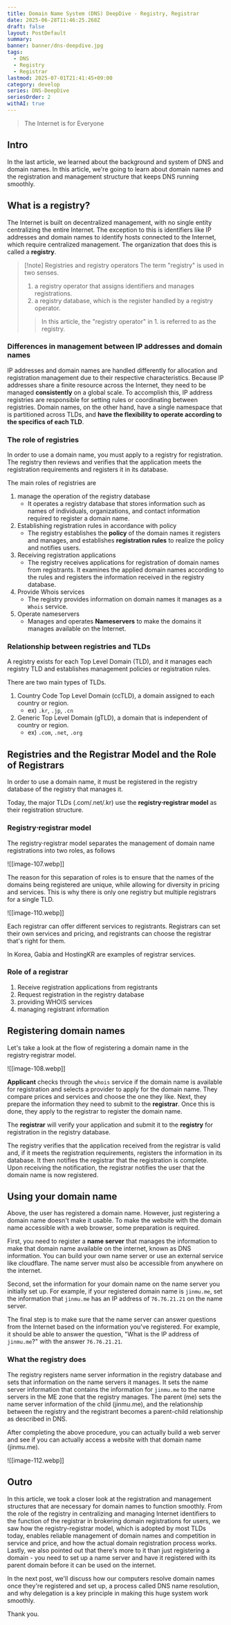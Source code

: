 ```yaml
---
title: Domain Name System (DNS) DeepDive - Registry, Registrar
date: 2025-06-28T11:46:25.268Z
draft: false
layout: PostDefault
summary:
banner: banner/dns-deepdive.jpg
tags:
  - DNS
  - Registry
  - Registrar
lastmod: 2025-07-01T21:41:45+09:00
category: develop
series: DNS-DeepDive
seriesOrder: 2
withAI: true
---
```


> The Internet is for Everyone

## Intro

In the last article, we learned about the background and system of DNS and domain names. In this article, we're going to learn about domain names and the registration and management structure that keeps DNS running smoothly.

## What is a registry?

The Internet is built on decentralized management, with no single entity centralizing the entire Internet.
The exception to this is identifiers like IP addresses and domain names to identify hosts connected to the Internet, which require centralized management. The organization that does this is called a **registry**.

> [!note] Registries and registry operators
> The term "registry" is used in two senses.
>
> 1. a registry operator that assigns identifiers and manages registrations.
> 2. a registry database, which is the register handled by a registry operator.
>
> > In this article, the "registry operator" in 1. is referred to as the registry.

### Differences in management between IP addresses and domain names

IP addresses and domain names are handled differently for allocation and registration management due to their respective characteristics.
Because IP addresses share a finite resource across the Internet, they need to be managed **consistently** on a global scale.
To accomplish this, IP address registries are responsible for setting rules or coordinating between registries.
Domain names, on the other hand, have a single namespace that is partitioned across TLDs, and **have the flexibility to operate according to the specifics of each TLD**.

### The role of registries

In order to use a domain name, you must apply to a registry for registration. The registry then reviews and verifies that the application meets the registration requirements and registers it in its database.

The main roles of registries are

1. manage the operation of the registry database
   - It operates a registry database that stores information such as names of individuals, organizations, and contact information required to register a domain name.
2. Establishing registration rules in accordance with policy
   - The registry establishes the **policy** of the domain names it registers and manages, and establishes **registration rules** to realize the policy and notifies users.
3. Receiving registration applications
   - The registry receives applications for registration of domain names from registrants. It examines the applied domain names according to the rules and registers the information received in the registry database.
4. Provide Whois services
   - The registry provides information on domain names it manages as a `Whois` service.
5. Operate nameservers
   - Manages and operates **Nameservers** to make the domains it manages available on the Internet.

### Relationship between registries and TLDs

A registry exists for each Top Level Domain (TLD), and it manages each registry TLD and establishes management policies or registration rules.

There are two main types of TLDs.

1. Country Code Top Level Domain (ccTLD), a domain assigned to each country or region.
   - ex) `.kr`, `.jp`, `.cn`
2. Generic Top Level Domain (gTLD), a domain that is independent of country or region.
   - ex) `.com`, `.net`, `.org`

## Registries and the Registrar Model and the Role of Registrars

In order to use a domain name, it must be registered in the registry database of the registry that manages it.

Today, the major TLDs (.com/.net/.kr) use the **registry⋅registrar model** as their registration structure.

### Registry⋅registrar model

The registry⋅registrar model separates the management of domain name registrations into two roles, as follows

![[image-107.webp]]

The reason for this separation of roles is to ensure that the names of the domains being registered are unique, while allowing for diversity in pricing and services. This is why there is only one registry but multiple registrars for a single TLD.

![[image-110.webp]]

Each registrar can offer different services to registrants. Registrars can set their own services and pricing, and registrants can choose the registrar that's right for them.

In Korea, Gabia and HostingKR are examples of registrar services.

### Role of a registrar

1. Receive registration applications from registrants
2. Request registration in the registry database
3. providing WHOIS services
4. managing registrant information

## Registering domain names

Let's take a look at the flow of registering a domain name in the registry⋅registrar model.

![[image-108.webp]]

**Applicant** checks through the `whois` service if the domain name is available for registration and selects a provider to apply for the domain name. They compare prices and services and choose the one they like. Next, they prepare the information they need to submit to the **registrar**.
Once this is done, they apply to the registrar to register the domain name.

The **registrar** will verify your application and submit it to the **registry** for registration in the registry database.

The registry verifies that the application received from the registrar is valid and, if it meets the registration requirements, registers the information in its database. It then notifies the registrar that the registration is complete. Upon receiving the notification, the registrar notifies the user that the domain name is now registered.

## Using your domain name

Above, the user has registered a domain name. However, just registering a domain name doesn't make it usable. To make the website with the domain name accessible with a web browser, some preparation is required.

First, you need to register a **name server** that manages the information to make that domain name available on the internet, known as DNS information. You can build your own name server or use an external service like cloudflare. The name server must also be accessible from anywhere on the internet.

Second, set the information for your domain name on the name server you initially set up. For example, if your registered domain name is `jinmu.me`, set the information that `jinmu.me` has an IP address of `76.76.21.21` on the name server.

The final step is to make sure that the name server can answer questions from the Internet based on the information you've registered. For example, it should be able to answer the question, "What is the IP address of `jinmu.me`?" with the answer `76.76.21.21`.

### What the registry does

The registry registers name server information in the registry database and sets that information on the name servers it manages. It sets the name server information that contains the information for `jinmu.me` to the name servers in the ME zone that the registry manages. The parent (me) sets the name server information of the child (jinmu.me), and the relationship between the registry and the registrant becomes a parent-child relationship as described in DNS.

After completing the above procedure, you can actually build a web server and see if you can actually access a website with that domain name (jinmu.me).

![[image-112.webp]]

## Outro

In this article, we took a closer look at the registration and management structures that are necessary for domain names to function smoothly. From the role of the registry in centralizing and managing Internet identifiers to the function of the registrar in brokering domain registrations for users, we saw how the registry-registrar model, which is adopted by most TLDs today, enables reliable management of domain names and competition in service and price, and how the actual domain registration process works. Lastly, we also pointed out that there's more to it than just registering a domain - you need to set up a name server and have it registered with its parent domain before it can be used on the internet.

In the next post, we'll discuss how our computers resolve domain names once they're registered and set up, a process called DNS name resolution, and why delegation is a key principle in making this huge system work smoothly.

Thank you.
